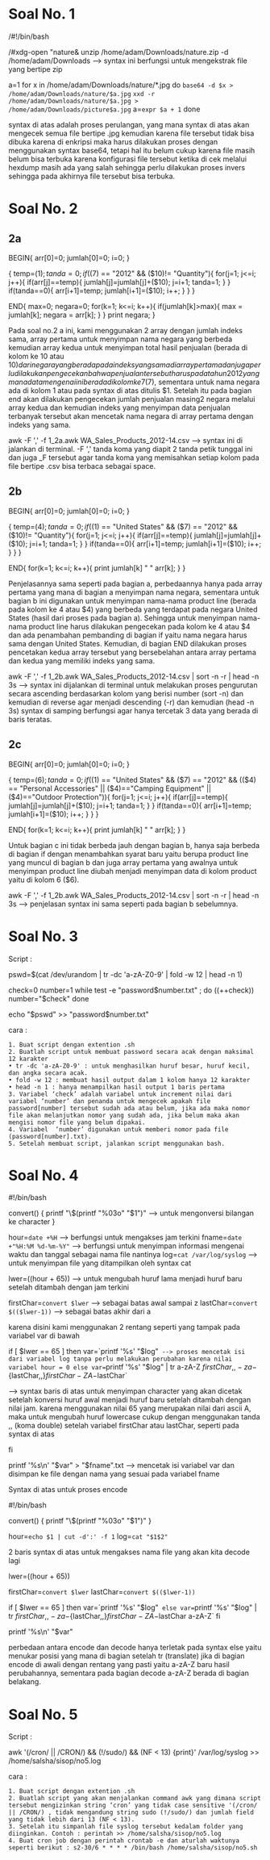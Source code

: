 # Soal No. 1

/#!/bin/bash

/#xdg-open "nature&
unzip /home/adam/Downloads/nature.zip -d /home/adam/Downloads --> syntax ini berfungsi untuk mengekstrak file yang bertipe zip

a=1
for x in /home/adam/Downloads/nature/*.jpg
do
`base64 -d $x > /home/adam/Downloads/nature/$a.jpg`
`xxd -r /home/adam/Downloads/nature/$a.jpg > /home/adam/Downloads/picture$a.jpg`
a=`expr $a + 1`
done

syntax di atas adalah proses perulangan, yang mana syntax di atas akan mengecek semua file bertipe .jpg kemudian karena file tersebut tidak bisa dibuka karena di enkripsi maka harus dilakukan proses dengan menggunakan syntax base64, tetapi hal itu belum cukup karena file masih belum bisa terbuka karena konfigurasi file tersebut ketika di cek melalui hexdump masih ada yang salah sehingga perlu dilakukan proses invers sehingga pada akhirnya file tersebut bisa terbuka.

# Soal No. 2
## 2a
BEGIN{
   arr[0]=0;
   jumlah[0]=0;
   i=0;
}

{
   temp=($1);
   tanda=0;
   if(($7) == "2012" && ($10)!= "Quantity"){
	   for(j=1; j<=i; j++){
	      if(arr[j]==temp){
		 jumlah[j]=jumlah[j]+($10);
		 j=i+1;
		 tanda=1;
	      }
	   }
	   if(tanda==0){
	      arr[i+1]=temp;
	      jumlah[i+1]=($10);
	      i++;
	   }
   }
}

END{
   max=0;
   negara=0;
   for(k=1; k<=i; k++){
      if(jumlah[k]>max){
	 max = jumlah[k];
	 negara = arr[k];
      }
   }
   print negara;
}

   Pada soal no.2 a ini, kami menggunakan 2 array dengan jumlah indeks sama, array pertama untuk menyimpan nama negara yang berbeda kemudian array kedua untuk menyimpan total hasil penjualan (berada di kolom ke 10 atau $10) dari negara yang berada pada indeks yang sama di array pertama dan juga perlu dilakukan pengecekan bahwa penjualan tersebut harus pada tahun 2012 yang mana data mengenai ini berada di kolom ke 7($7), sementara untuk nama negara ada di kolom 1 atau pada syntax di atas ditulis $1. Setelah itu pada bagian end akan dilakukan pengecekan jumlah penjualan masing2 negara melalui array kedua dan kemudian indeks yang menyimpan data penjualan terbanyak tersebut akan mencetak nama negara di array pertama dengan indeks yang sama.

awk -F ',' -f 1_2a.awk WA_Sales_Products_2012-14.csv --> syntax ini di jalankan di terminal. -F ',' tanda koma yang diapit 2 tanda petik tunggal ini dan juga _F tersebut agar tanda koma yang memisahkan setiap kolom pada file bertipe .csv bisa terbaca sebagai space. 

## 2b

BEGIN{
   arr[0]=0;
   jumlah[0]=0;
   i=0;
}

{
   temp=($4);
   tanda=0;
   if(($1) == "United States" && ($7) == "2012" && ($10)!= "Quantity"){
	   for(j=1; j<=i; j++){
	      if(arr[j]==temp){
		 jumlah[j]=jumlah[j]+($10);
		 j=i+1;
		 tanda=1;
	      }
	   }
	   if(tanda==0){
	      arr[i+1]=temp;
	      jumlah[i+1]=($10);
	      i++;
	   }
   }
}

END{
   for(k=1; k<=i; k++){
      print jumlah[k] " " arr[k];
   }
}

   Penjelasannya sama seperti pada bagian a, perbedaannya hanya pada array pertama yang mana di bagian a menyimpan nama negara, sementara untuk bagian b ini digunakan untuk menyimpan nama-nama product line (berada pada kolom ke 4 atau $4) yang berbeda yang terdapat pada negara United States (hasil dari proses pada bagian a). Sehingga untuk menyimpan nama-nama product line harus dilakukan pengecekan pada kolom ke 4 atau $4 dan ada penambahan pembanding di bagian if yaitu nama negara harus sama dengan United States. Kemudian, di bagian END dilakukan proses pencetakan kedua array tersebut yang bersebelahan antara array pertama dan kedua yang memiliki indeks yang sama.

awk -F ',' -f 1_2b.awk WA_Sales_Products_2012-14.csv | sort -n -r | head -n 3s --> syntax ini dijalankan di terminal untuk melakukan proses pengurutan secara ascending berdasarkan kolom yang berisi number (sort -n) dan kemudian di reverse agar menjadi descending (-r) dan kemudian (head -n 3s) syntax di samping berfungsi agar hanya tercetak 3 data yang berada di baris teratas.

## 2c
BEGIN{
   arr[0]=0;
   jumlah[0]=0;
   i=0;
}

{
   temp=($6);
   tanda=0;
   if(($1) == "United States" && ($7) == "2012" && (($4) == "Personal Accessories" || ($4)=="Camping Equipment" || ($4)=="Outdoor Protection")){
	   for(j=1; j<=i; j++){
	      if(arr[j]==temp){
		 jumlah[j]=jumlah[j]+($10);
		 j=i+1;
		 tanda=1;
	      }
	   }
	   if(tanda==0){
	      arr[i+1]=temp;
	      jumlah[i+1]=($10);
	      i++;
	   }
   }
}

END{
   for(k=1; k<=i; k++){
      print jumlah[k] " " arr[k];
   }
}

   Untuk bagian c ini tidak berbeda jauh dengan bagian b, hanya saja berbeda di bagian if dengan menambahkan syarat baru yaitu berupa product line yang muncul di bagian b dan juga array pertama yang awalnya untuk menyimpan product line diubah menjadi menyimpan data di kolom product yaitu di kolom 6 ($6).

awk -F ',' -f 1_2b.awk WA_Sales_Products_2012-14.csv | sort -n -r | head -n 3s --> penjelasan syntax ini sama seperti pada bagian b sebelumnya.

# Soal No. 3
Script :

pswd=$(cat /dev/urandom | tr -dc 'a-zA-Z0-9' | fold -w 12 | head -n 1)

check=0
number=1
while test -e "password$number.txt" ;
do ((++check))
number="$check"
done

echo "$pswd" >> "password$number.txt"

cara :

    1. Buat script dengan extention .sh 
    2. Buatlah script untuk membuat password secara acak dengan maksimal 12 karakter 
    • tr -dc 'a-zA-Z0-9' : untuk menghasilkan huruf besar, huruf kecil, dan angka secara acak.
    • fold -w 12 : membuat hasil output dalam 1 kolom hanya 12 karakter
    • head -n 1 : hanya menampilkan hasil output 1 baris pertama
    3. Variabel ‘check’ adalah variabel untuk increment nilai dari variabel ‘number’ dan penanda untuk mengecek apakah file password[number] tersebut sudah ada atau belum, jika ada maka nomor file akan melanjutkan nomor yang sudah ada, jika belum maka akan mengisi nomor file yang belum dipakai. 
    4. Variabel  ‘number’ digunakan untuk memberi nomor pada file (password[number].txt).
    5. Setelah membuat script, jalankan script menggunakan bash.



# Soal No. 4
#!/bin/bash

convert() {
    printf "\\$(printf "%03o" "$1")" --> untuk mengonversi bilangan ke character
}

hour=`date +%H` --> berfungsi untuk mengakses jam terkini
fname=`date +"%H:%M %d-%m-%Y"` --> berfungsi untuk menyimpan informasi mengenai waktu dan tanggal sebagai nama file nantinya
log=`cat /var/log/syslog` --> untuk menyimpan file yang ditampilkan oleh syntax cat

lwer=$(($hour + 65)) --> untuk mengubah huruf lama menjadi huruf baru setelah ditambah dengan jam terkini

firstChar=`convert $lwer` --> sebagai batas awal sampai z 
lastChar=`convert $(($lwer-1))` --> sebagai batas akhir dari a

karena disini kami menggunakan 2 rentang seperti yang tampak pada variabel var di bawah

if [ $lwer == 65 ]
then
    var=`printf '%s' "$log"` --> proses mencetak isi dari variabel log tanpa perlu melakukan perubahan karena nilai variabel hour = 0
else
    var=`printf '%s' "$log" | tr a-zA-Z ${firstChar,,}-za-${lastChar,,}$firstChar-ZA-$lastChar` 

--> syntax baris di atas untuk menyimpan character yang akan dicetak setelah konversi huruf awal menjadi huruf baru setelah ditambah dengan nilai jam. karena menggunakan nilai 65 yang merupakan nilai dari ascii A, maka untuk mengubah huruf lowercase cukup dengan menggunakan tanda ,, (koma double) setelah variabel firstChar atau lastChar, seperti pada syntax di atas

fi

printf '%s\n' "$var" > "$fname".txt --> mencetak isi variabel var dan disimpan ke file dengan nama yang sesuai pada variabel fname

Syntax di atas untuk proses encode

#!/bin/bash

convert() {
    printf "\\$(printf "%03o" "$1")"
}

hour=`echo $1 | cut -d':' -f 1`
log=`cat "$1$2"`

2 baris syntax di atas untuk mengakses nama file yang akan kita decode lagi

lwer=$(($hour + 65))

firstChar=`convert $lwer`
lastChar=`convert $(($lwer-1))`

if [ $lwer == 65 ]
then
    var=`printf '%s' "$log"`
else
    var=`printf '%s' "$log" | tr ${firstChar,,}-za-${lastChar,,}$firstChar-ZA-$lastChar a-zA-Z`
fi

printf '%s\n' "$var"

perbedaan antara encode dan decode hanya terletak pada syntax else yaitu menukar posisi yang mana di bagian setelah tr (translate) jika di bagian encode di awali dengan rentang yang pasti yaitu a-zA-Z baru hasil perubahannya, sementara pada bagian decode a-zA-Z berada di bagian belakang.

# Soal No. 5
Script :

awk '(/cron/ || /CRON/) && (!/sudo/) && (NF < 13) {print}' /var/log/syslog >> /home/salsha/sisop/no5.log

cara :

    1. Buat script dengan extention .sh
    2. Buatlah script yang akan menjalankan command awk yang dimana script tersebut mengizinkan string ‘cron’ yang tidak case sensitive '(/cron/ || /CRON/) , tidak mengandung string sudo (!/sudo/) dan jumlah field yang tidak lebih dari 13 (NF < 13).
    3. Setelah itu simpanlah file syslog tersebut kedalam folder yang diinginkan. Contoh : perintah >> /home/salsha/sisop/no5.log
    4. Buat cron job dengan perintah crontab -e dan aturlah waktunya seperti berikut : s2-30/6 * * * * /bin/bash /home/salsha/sisop/no5.sh



